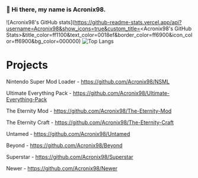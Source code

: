 ### 👋 Hi there, my name is Acronix98. 

![Acronix98's GitHub stats](https://github-readme-stats.vercel.app/api?username=Acronix98&show_icons=true&custom_title=<Acronix98's GitHub Stats>&title_color=ff1100&text_color=0018ef&border_color=ff6900&icon_color=ff6900&bg_color=000000)
![Top Langs](https://github-readme-stats.vercel.app/api/top-langs/?username=Acronix98&langs_count=7&card_width=400&title_color=ff1100&text_color=0018ef&border_color=ff6900&bg_color=000000)

# Projects

Nintendo Super Mod Loader - https://github.com/Acronix98/NSML

Ultimate Everything Pack - https://github.com/Acronix98/Ultimate-Everything-Pack

The Eternity Mod - https://github.com/Acronix98/The-Eternity-Mod

The Eternity Craft - https://github.com/Acronix98/The-Eternity-Craft

Untamed - https://github.com/Acronix98/Untamed

Beyond - https://github.com/Acronix98/Beyond

Superstar - https://github.com/Acronix98/Superstar

Newer - https://github.com/Acronix98/Newer
